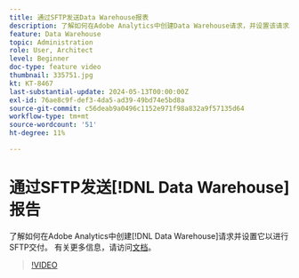 ```yaml
---
title: 通过SFTP发送Data Warehouse报表
description: 了解如何在Adobe Analytics中创建Data Warehouse请求，并设置该请求以进行SFTP交付。
feature: Data Warehouse
topic: Administration
role: User, Architect
level: Beginner
doc-type: feature video
thumbnail: 335751.jpg
kt: KT-8467
last-substantial-update: 2024-05-13T00:00:00Z
exl-id: 76ae8c9f-def3-4da5-ad39-49bd74e5bd8a
source-git-commit: c56deab9a0496c1152e971f98a832a9f57135d64
workflow-type: tm+mt
source-wordcount: '51'
ht-degree: 11%

---
```


# 通过SFTP发送[!DNL Data Warehouse]报告

了解如何在Adobe Analytics中创建[!DNL Data Warehouse]请求并设置它以进行SFTP交付。 有关更多信息，请访问[文档](https://experienceleague.adobe.com/zh-hans/docs/analytics/export/ftp-and-sftp/secure-file-transfer-protocol/ftp-sftp-dw)。

>[!VIDEO](https://video.tv.adobe.com/v/3418495/?quality=12&learn=on&captions=chi_hans)

